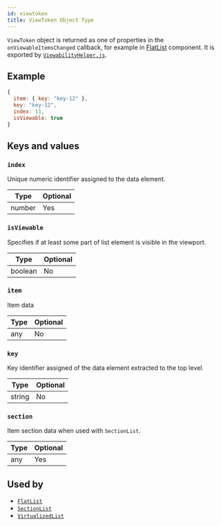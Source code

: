 ```yaml
---
id: viewtoken
title: ViewToken Object Type
---
```


`ViewToken` object is returned as one of properties in the `onViewableItemsChanged` callback, for example in [FlatList](flatlist) component. It is exported by [`ViewabilityHelper.js`](https://github.com/facebook/react-native/blob/0.65-stable/Libraries/Lists/ViewabilityHelper.js).

## Example

```js
{
  item: { key: "key-12" },
  key: "key-12",
  index: 11,
  isViewable: true
}
```

## Keys and values

### `index`

Unique numeric identifier assigned to the data element.

| Type   | Optional |
| ------ | -------- |
| number | Yes      |

### `isViewable`

Specifies if at least some part of list element is visible in the viewport.

| Type    | Optional |
| ------- | -------- |
| boolean | No       |

### `item`

Item data

| Type | Optional |
| ---- | -------- |
| any  | No       |

### `key`

Key identifier assigned of the data element extracted to the top level.

| Type   | Optional |
| ------ | -------- |
| string | No       |

### `section`

Item section data when used with `SectionList`.

| Type | Optional |
| ---- | -------- |
| any  | Yes      |

## Used by

- [`FlatList`](flatlist)
- [`SectionList`](sectionlist)
- [`VirtualizedList`](virtualizedlist)
